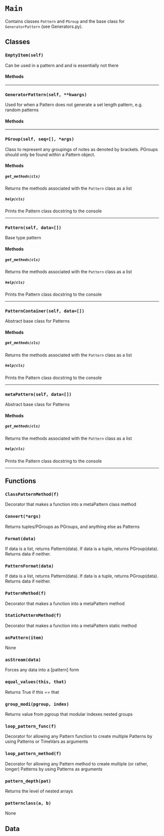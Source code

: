 # `Main`

Contains classes `Pattern` and `PGroup` and the base class for `GeneratorPattern` (see Generators.py).

## Classes

### `EmptyItem(self)`

Can be used in a pattern and and is essentially not there 

#### Methods

---

### `GeneratorPattern(self, **kwargs)`

Used for when a Pattern does not generate a set length pattern,
e.g. random patterns

#### Methods

---

### `PGroup(self, seq=[], *args)`

Class to represent any groupings of notes as denoted by brackets.
PGroups should only be found within a Pattern object.

#### Methods

##### `get_methods(cls)`

Returns the methods associated with the `Pattern` class as a list 

##### `help(cls)`

Prints the Pattern class docstring to the console 

---

### `Pattern(self, data=[])`

Base type pattern 

#### Methods

##### `get_methods(cls)`

Returns the methods associated with the `Pattern` class as a list 

##### `help(cls)`

Prints the Pattern class docstring to the console 

---

### `PatternContainer(self, data=[])`

Abstract base class for Patterns 

#### Methods

##### `get_methods(cls)`

Returns the methods associated with the `Pattern` class as a list 

##### `help(cls)`

Prints the Pattern class docstring to the console 

---

### `metaPattern(self, data=[])`

Abstract base class for Patterns 

#### Methods

##### `get_methods(cls)`

Returns the methods associated with the `Pattern` class as a list 

##### `help(cls)`

Prints the Pattern class docstring to the console 

---

## Functions

### `ClassPatternMethod(f)`

Decorator that makes a function into a metaPattern class method

### `Convert(*args)`

Returns tuples/PGroups as PGroups, and anything else as Patterns 

### `Format(data)`

If data is a list, returns Pattern(data). If data is a tuple, returns PGroup(data).
Returns data if neither. 

### `PatternFormat(data)`

If data is a list, returns Pattern(data). If data is a tuple, returns PGroup(data).
Returns data if neither. 

### `PatternMethod(f)`

Decorator that makes a function into a metaPattern method

### `StaticPatternMethod(f)`

Decorator that makes a function into a metaPattern static  method

### `asPattern(item)`

None

### `asStream(data)`

Forces any data into a [pattern] form 

### `equal_values(this, that)`

Returns True if this == that 

### `group_modi(pgroup, index)`

Returns value from pgroup that modular indexes nested groups 

### `loop_pattern_func(f)`

Decorator for allowing any Pattern function to create
multiple Patterns by using Patterns or TimeVars as arguments 

### `loop_pattern_method(f)`

Decorator for allowing any Pattern method to create
multiple (or rather, longer) Patterns by using Patterns as arguments 

### `pattern_depth(pat)`

Returns the level of nested arrays 

### `patternclass(a, b)`

None

## Data

